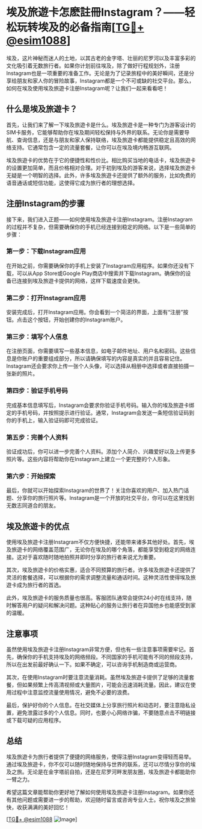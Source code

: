 # 埃及旅遊卡怎麽註冊Instagram？——轻松玩转埃及的必备指南[[TG💪+ @esim1088](https://t.me/s/esim1088)]

埃及，这片神秘而迷人的土地，以其古老的金字塔、壮丽的尼罗河以及丰富多彩的文化吸引着无数旅行者。如果你计划前往埃及，除了做好行程规划外，注册Instagram也是一项重要的准备工作。无论是为了记录旅程中的美好瞬间，还是分享给朋友和家人你的冒险故事，Instagram都是一个不可或缺的社交平台。那么，如何在埃及使用埃及旅遊卡注册Instagram呢？让我们一起来看看吧！

## 什么是埃及旅遊卡？

首先，让我们来了解一下埃及旅遊卡是什么。埃及旅遊卡是一种专门为游客设计的SIM卡服务，它能够帮助你在埃及期间轻松保持与外界的联系。无论你是需要导航、查询信息，还是与朋友和家人保持联络，埃及旅遊卡都能提供稳定且高效的网络支持。它通常包含一定的流量套餐，让你可以在埃及境内畅游互联网。

埃及旅遊卡的优势在于它的便捷性和性价比。相比购买当地的电话卡，埃及旅遊卡的设置更加简单，而且价格相对合理。对于初到埃及的游客来说，选择埃及旅遊卡无疑是一个明智的选择。此外，许多埃及旅遊卡还提供了额外的服务，比如免费的语音通话或短信功能，这使得它成为旅行者的理想选择。

## 注册Instagram的步骤

接下来，我们进入正题——如何使用埃及旅遊卡注册Instagram。注册Instagram的过程并不复杂，但需要确保你的手机已经连接到稳定的网络。以下是一些简单的步骤：

### 第一步：下载Instagram应用

在开始之前，你需要确保你的手机上安装了Instagram应用程序。如果你还没有下载，可以从App Store或Google Play商店中搜索并下载Instagram。确保你的设备已连接到埃及旅遊卡提供的网络，这样下载速度会更快。

### 第二步：打开Instagram应用

安装完成后，打开Instagram应用。你会看到一个简洁的界面，上面有“注册”按钮。点击这个按钮，开始创建你的Instagram账户。

### 第三步：填写个人信息

在注册页面，你需要填写一些基本信息，如电子邮件地址、用户名和密码。这些信息是你账户的重要组成部分，所以请确保填写的内容是真实的并且容易记住。Instagram还会要求你上传一张个人头像，可以选择从相册中选择或者直接拍摄一张新的照片。

### 第四步：验证手机号码

完成基本信息填写后，Instagram会要求你验证手机号码。输入你的埃及旅遊卡绑定的手机号码，并按照提示进行验证。通常，Instagram会发送一条短信验证码到你的手机上，输入验证码即可完成验证。

### 第五步：完善个人资料

验证成功后，你可以进一步完善个人资料。添加个人简介、兴趣爱好以及上传更多照片等。这些内容将帮助你在Instagram上建立一个更完整的个人形象。

### 第六步：开始探索

最后，你就可以开始探索Instagram的世界了！关注你喜欢的用户、加入热门话题、分享你的旅行照片等。Instagram是一个开放的社交平台，你可以在这里找到无数志同道合的朋友。

## 埃及旅遊卡的优点

使用埃及旅遊卡注册Instagram不仅方便快捷，还能带来诸多其他好处。首先，埃及旅遊卡的网络覆盖范围广，无论你在埃及的哪个角落，都能享受到稳定的网络连接。这对于喜欢随时随地拍照并即时分享的旅行者来说尤为重要。

其次，埃及旅遊卡的价格实惠，适合不同预算的旅行者。许多埃及旅遊卡还提供了灵活的套餐选择，可以根据你的需求调整流量和通话时间。这种灵活性使得埃及旅遊卡成为旅行者的首选。

此外，埃及旅遊卡的服务质量也很高。客服团队通常会提供24小时在线支持，随时解答用户的疑问和解决问题。这种贴心的服务让旅行者在异国他乡也能感受到家的温暖。

## 注意事项

虽然使用埃及旅遊卡注册Instagram非常方便，但也有一些注意事项需要牢记。首先，确保你的手机支持埃及的网络频段。不同国家的手机可能有不同的频段支持，所以在出发前最好确认一下。如果不确定，可以咨询手机制造商或运营商。

其次，在使用Instagram时要注意流量消耗。虽然埃及旅遊卡提供了足够的流量套餐，但如果频繁上传高清视频或大量图片，可能会迅速消耗流量。因此，建议在使用过程中注意监控流量使用情况，避免不必要的浪费。

最后，保护好你的个人信息。在社交媒体上分享旅行照片和动态时，要注意隐私设置，避免泄露过多的个人信息。同时，也要小心网络诈骗，不要随意点击不明链接或下载可疑的应用程序。

## 总结

埃及旅遊卡为旅行者提供了便捷的网络服务，使得注册Instagram变得轻而易举。通过埃及旅遊卡，你不仅可以随时随地保持与世界的联系，还可以尽情分享你的埃及之旅。无论是在金字塔前自拍，还是在尼罗河畔发朋友圈，埃及旅遊卡都能助你一臂之力。

希望这篇文章能帮助你更好地了解如何使用埃及旅遊卡注册Instagram。如果你还有其他问题或需要进一步的帮助，欢迎随时留言或咨询专业人士。祝你埃及之旅愉快，收获满满的美好回忆！

[[TG💪+ @esim1088](https://t.me/s/esim1088) ![Image](https://i.postimg.cc/4NQfJmqS/Snipaste-2025-05-13-00-14-12.png)]